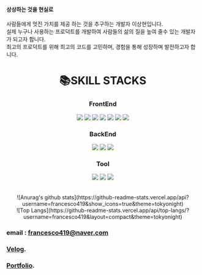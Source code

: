 #### 상상하는 것을 현실로

사람들에게 멋진 가치를 제공 하는 것을 추구하는 개발자 이상현입니다.
<br>
실제 누구나 사용하는 프로덕트를 개발하여 사람들의 삶의 질을 높여 줄수 있는 개발자가 되고자 합니다.
<br>
최고의 프로덕트를 위해 최고의 코드를 고민하며, 경험을 통해 성장하며 발전하고자 합니다.

<div align=center><h1>📚SKILL STACKS</h1></div>

<div align=center> 
  
  <h3>FrontEnd</h3>
  <img src="https://img.shields.io/badge/html5-E34F26?style=for-the-badge&logo=html5&logoColor=white"> 
  <img src="https://img.shields.io/badge/css-1572B6?style=for-the-badge&logo=css3&logoColor=white"> 
  <img src="https://img.shields.io/badge/javascript-F7DF1E?style=for-the-badge&logo=javascript&logoColor=black"> 
  <img src="https://img.shields.io/badge/react-61DAFB?style=for-the-badge&logo=react&logoColor=black"> 
  <img src="https://img.shields.io/badge/redux-764ABC?style=for-the-badge&logo=Redux&logoColor=white">
  <img src="https://img.shields.io/badge/scss-CC6699?style=for-the-badge&logo=Sass&logoColor=white">
  <img src="https://img.shields.io/badge/typescript-3178C6?style=for-the-badge&logo=typescript&logoColor=white">
  <br>

  <h3>BackEnd</h3>
  <img src="https://img.shields.io/badge/node.js-339933?style=for-the-badge&logo=Node.js&logoColor=white">
  <img src="https://img.shields.io/badge/mysql-4479A1?style=for-the-badge&logo=mysql&logoColor=white"> 
  <img src="https://img.shields.io/badge/express-000000?style=for-the-badge&logo=express&logoColor=white">
  <br>
  
  <h3>Tool</h3>
  <img src="https://img.shields.io/badge/github-181717?style=for-the-badge&logo=github&logoColor=white">
  <img src="https://img.shields.io/badge/git-F05032?style=for-the-badge&logo=git&logoColor=white">
  <img src="https://img.shields.io/badge/figma-F24E1E?style=for-the-badge&logo=figma&logoColor=white">
  <br>
  <br>
  <br>
  ![Anurag's github stats](https://github-readme-stats.vercel.app/api?username=francesco419&show_icons=true&theme=tokyonight)
  <br>
  ![Top Langs](https://github-readme-stats.vercel.app/api/top-langs/?username=francesco419&layout=compact&theme=tokyonight)
</div>

### email : francesco419@naver.com

### [Velog](https://velog.io/@francesco419).

### [Portfolio](https://francesco419.github.io/MainPage/).

<!---
francesco419/francesco419 is a ✨ special ✨ repository because its `README.md` (this file) appears on your GitHub profile.
You can click the Preview link to take a look at your changes.
--->

